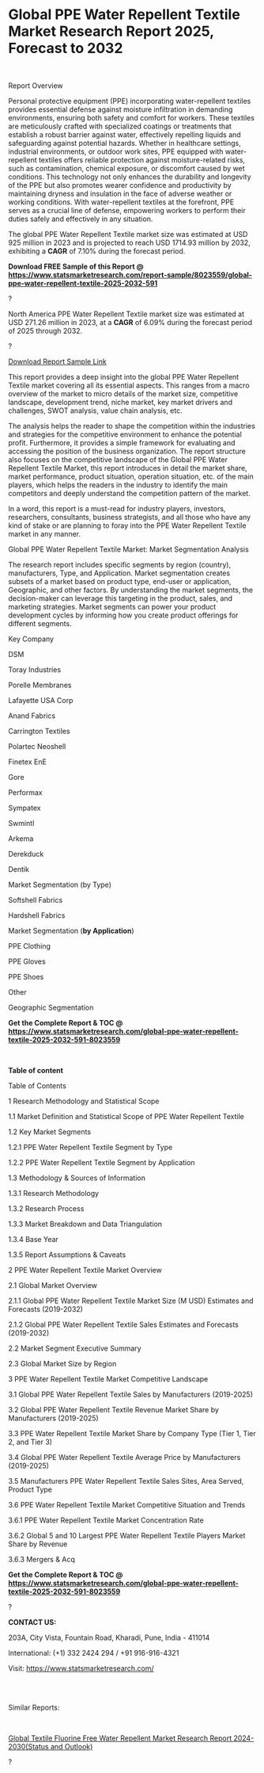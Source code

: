 <h1>Global PPE Water Repellent Textile Market Research Report 2025, Forecast to 2032</h1><br/><p>Report Overview</p>
 
 
 
 <p>Personal protective equipment (PPE) incorporating water-repellent textiles provides essential defense against moisture infiltration in demanding environments, ensuring both safety and comfort for workers. These textiles are meticulously crafted with specialized coatings or treatments that establish a robust barrier against water, effectively repelling liquids and safeguarding against potential hazards. Whether in healthcare settings, industrial environments, or outdoor work sites, PPE equipped with water-repellent textiles offers reliable protection against moisture-related risks, such as contamination, chemical exposure, or discomfort caused by wet conditions. This technology not only enhances the durability and longevity of the PPE but also promotes wearer confidence and productivity by maintaining dryness and insulation in the face of adverse weather or working conditions. With water-repellent textiles at the forefront, PPE serves as a crucial line of defense, empowering workers to perform their duties safely and effectively in any situation.</p>
 
 
 
 <p>The global PPE Water Repellent Textile market size was estimated at USD 925 million in 2023 and is projected to reach USD 1714.93 million by 2032, exhibiting a <strong>CAGR</strong> of 7.10% during the forecast period.</p>
 
 
 
 <div><b>Download FREE Sample of this Report @ <a href="https://www.statsmarketresearch.com/download-free-sample/8023559/global-ppe-water-repellent-textile-2025-2032-591">https://www.statsmarketresearch.com/report-sample/8023559/global-ppe-water-repellent-textile-2025-2032-591</a></b></div>
 
 
 
 <p>? </p>
 
 
 
 <p>North America PPE Water Repellent Textile market size was estimated at USD 271.26 million in 2023, at a <strong>CAGR</strong> of 6.09% during the forecast period of 2025 through 2032.</p>
 
 
 
 <p>? </p>
 
 
 
 <p><a href="https://www.statsmarketresearch.com/download-free-sample/8023559/global-ppe-water-repellent-textile-2025-2032-591">Download Report Sample Link</a></p>
 
 
 
 <p>This report provides a deep insight into the global PPE Water Repellent Textile market covering all its essential aspects. This ranges from a macro overview of the market to micro details of the market size, competitive landscape, development trend, niche market, key market drivers and challenges, SWOT analysis, value chain analysis, etc.</p>
 
 
 
 <p>The analysis helps the reader to shape the competition within the industries and strategies for the competitive environment to enhance the potential profit. Furthermore, it provides a simple framework for evaluating and accessing the position of the business organization. The report structure also focuses on the competitive landscape of the Global PPE Water Repellent Textile Market, this report introduces in detail the market share, market performance, product situation, operation situation, etc. of the main players, which helps the readers in the industry to identify the main competitors and deeply understand the competition pattern of the market.</p>
 
 
 
 <p>In a word, this report is a must-read for industry players, investors, researchers, consultants, business strategists, and all those who have any kind of stake or are planning to foray into the PPE Water Repellent Textile market in any manner.</p>
 
 
 
 <p>Global PPE Water Repellent Textile Market: Market Segmentation Analysis</p>
 
 
 
 <p>The research report includes specific segments by region (country), manufacturers, Type, and Application. Market segmentation creates subsets of a market based on product type, end-user or application, Geographic, and other factors. By understanding the market segments, the decision-maker can leverage this targeting in the product, sales, and marketing strategies. Market segments can power your product development cycles by informing how you create product offerings for different segments.</p>
 
 
 
 <p>Key Company</p>
 
 
 
 <p>DSM</p>
 
 
 
 <p>Toray Industries</p>
 
 
 
 <p>Porelle Membranes</p>
 
 
 
 <p>Lafayette USA Corp</p>
 
 
 
 <p>Anand Fabrics</p>
 
 
 
 <p>Carrington Textiles</p>
 
 
 
 <p>Polartec Neoshell</p>
 
 
 
 <p>Finetex EnE</p>
 
 
 
 <p>Gore</p>
 
 
 
 <p>Performax</p>
 
 
 
 <p>Sympatex</p>
 
 
 
 <p>Swmintl</p>
 
 
 
 <p>Arkema</p>
 
 
 
 <p>Derekduck</p>
 
 
 
 <p>Dentik</p>
 
 
 
 <p>Market Segmentation (by Type)</p>
 
 
 
 <p>Softshell Fabrics</p>
 
 
 
 <p>Hardshell Fabrics</p>
 
 
 
 <p>Market Segmentation (<strong>by Application</strong>)</p>
 
 
 
 <p>PPE Clothing</p>
 
 
 
 <p>PPE Gloves</p>
 
 
 
 <p>PPE Shoes</p>
 
 
 
 <p>Other</p>
 
 
 
 <p>Geographic Segmentation</p>
 
 
 
 <div><b>Get the Complete Report & TOC @ <a href="https://www.statsmarketresearch.com/global-ppe-water-repellent-textile-2025-2032-591-8023559">https://www.statsmarketresearch.com/global-ppe-water-repellent-textile-2025-2032-591-8023559</a></b></div>
 
 
 
 <p><br />
 
 <b>Table of content</b></p>
 
 
 
 <p>Table of Contents<br />
 
 1 Research Methodology and Statistical Scope<br />
 
 1.1 Market Definition and Statistical Scope of PPE Water Repellent Textile<br />
 
 1.2 Key Market Segments<br />
 
 1.2.1 PPE Water Repellent Textile Segment by Type<br />
 
 1.2.2 PPE Water Repellent Textile Segment by Application<br />
 
 1.3 Methodology & Sources of Information<br />
 
 1.3.1 Research Methodology<br />
 
 1.3.2 Research Process<br />
 
 1.3.3 Market Breakdown and Data Triangulation<br />
 
 1.3.4 Base Year<br />
 
 1.3.5 Report Assumptions & Caveats<br />
 
 2 PPE Water Repellent Textile Market Overview<br />
 
 2.1 Global Market Overview<br />
 
 2.1.1 Global PPE Water Repellent Textile Market Size (M USD) Estimates and Forecasts (2019-2032)<br />
 
 2.1.2 Global PPE Water Repellent Textile Sales Estimates and Forecasts (2019-2032)<br />
 
 2.2 Market Segment Executive Summary<br />
 
 2.3 Global Market Size by Region<br />
 
 3 PPE Water Repellent Textile Market Competitive Landscape<br />
 
 3.1 Global PPE Water Repellent Textile Sales by Manufacturers (2019-2025)<br />
 
 3.2 Global PPE Water Repellent Textile Revenue Market Share by Manufacturers (2019-2025)<br />
 
 3.3 PPE Water Repellent Textile Market Share by Company Type (Tier 1, Tier 2, and Tier 3)<br />
 
 3.4 Global PPE Water Repellent Textile Average Price by Manufacturers (2019-2025)<br />
 
 3.5 Manufacturers PPE Water Repellent Textile Sales Sites, Area Served, Product Type<br />
 
 3.6 PPE Water Repellent Textile Market Competitive Situation and Trends<br />
 
 3.6.1 PPE Water Repellent Textile Market Concentration Rate<br />
 
 3.6.2 Global 5 and 10 Largest PPE Water Repellent Textile Players Market Share by Revenue<br />
 
 3.6.3 Mergers & Acq</p>
 
 
 
 <div><b>Get the Complete Report & TOC @ <a href="https://www.statsmarketresearch.com/global-ppe-water-repellent-textile-2025-2032-591-8023559">https://www.statsmarketresearch.com/global-ppe-water-repellent-textile-2025-2032-591-8023559</a></b></div>
 
 
 
 <p>? </p>
 
 
 
 <p><b>CONTACT US:</b><br />
 
 203A, City Vista, Fountain Road, Kharadi, Pune, India - 411014<br />
 
 International: (+1) 332 2424 294 / +91 916-916-4321<br />
 
 Visit: <a href="https://www.statsmarketresearch.com/">https://www.statsmarketresearch.com/</a><br />
 
 <br />
 
 <br />
 
 Similar Reports:<br />
 
 <br />
 
 <a href="https://www.statsmarketresearch.com/global-textile-fluorine-free-water-repellent-2024-2030-289-7949561">Global Textile Fluorine Free Water Repellent Market Research Report 2024-2030(Status and Outlook)</a><br />
 
 ? </p>